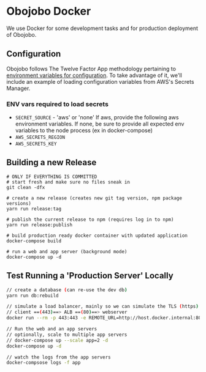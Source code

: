 # Obojobo Docker

We use Docker for some development tasks and for production deployment of Obojobo.


## Configuration

Obojobo follows The Twelve Factor App methodology pertaining to [environment variables for configuration](https://12factor.net/config). To take advantage of it, we'll include an example of loading configuration variables from AWS's Secrets Manager.

### ENV vars required to load secrets

* `SECRET_SOURCE` - 'aws' or 'none'  If aws, provide the following aws environment variables.  If none, be sure to provide all expected env variables to the node process (ex in docker-compose)
* `AWS_SECRETS_REGION`
* `AWS_SECRETS_KEY`


## Building a new Release

```
# ONLY IF EVERYTHING IS COMMITTED
# start fresh and make sure no files sneak in
git clean -dfx

# create a new release (creates new git tag version, npm package versions)
yarn run release:tag

# publish the current release to npm (requires log in to npm)
yarn run release:publish

# build production ready docker container with updated application
docker-compose build

# run a web and app server (background mode)
docker-compose up -d
```

## Test Running a 'Production Server' Locally

```bash
// create a database (can re-use the dev db)
yarn run db:rebuild

// simulate a load balancer, mainly so we can simulate the TLS (https) terminating at the LB
// client ==(443)==> ALB ==(80)==> webserver
docker run --rm -p 443:443 -e REMOTE_URL=http://host.docker.internal:80 bostonuniversity/elb-simulator:latest

// Run the web and an app servers
// optionally, scale to multiple app servers
// docker-compose up --scale app=2 -d
docker-compose up -d

// watch the logs from the app servers
docker-compsose logs -f app
```
